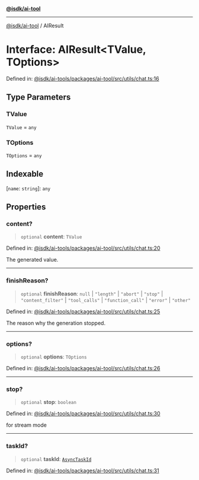 [**@isdk/ai-tool**](../README.md)

***

[@isdk/ai-tool](../globals.md) / AIResult

# Interface: AIResult\<TValue, TOptions\>

Defined in: [@isdk/ai-tools/packages/ai-tool/src/utils/chat.ts:16](https://github.com/isdk/ai-tool.js/blob/e883e341c67e937e7d3a3e95e8bc56844896f5a3/src/utils/chat.ts#L16)

## Type Parameters

### TValue

`TValue` = `any`

### TOptions

`TOptions` = `any`

## Indexable

\[`name`: `string`\]: `any`

## Properties

### content?

> `optional` **content**: `TValue`

Defined in: [@isdk/ai-tools/packages/ai-tool/src/utils/chat.ts:20](https://github.com/isdk/ai-tool.js/blob/e883e341c67e937e7d3a3e95e8bc56844896f5a3/src/utils/chat.ts#L20)

The generated value.

***

### finishReason?

> `optional` **finishReason**: `null` \| `"length"` \| `"abort"` \| `"stop"` \| `"content_filter"` \| `"tool_calls"` \| `"function_call"` \| `"error"` \| `"other"`

Defined in: [@isdk/ai-tools/packages/ai-tool/src/utils/chat.ts:25](https://github.com/isdk/ai-tool.js/blob/e883e341c67e937e7d3a3e95e8bc56844896f5a3/src/utils/chat.ts#L25)

The reason why the generation stopped.

***

### options?

> `optional` **options**: `TOptions`

Defined in: [@isdk/ai-tools/packages/ai-tool/src/utils/chat.ts:26](https://github.com/isdk/ai-tool.js/blob/e883e341c67e937e7d3a3e95e8bc56844896f5a3/src/utils/chat.ts#L26)

***

### stop?

> `optional` **stop**: `boolean`

Defined in: [@isdk/ai-tools/packages/ai-tool/src/utils/chat.ts:30](https://github.com/isdk/ai-tool.js/blob/e883e341c67e937e7d3a3e95e8bc56844896f5a3/src/utils/chat.ts#L30)

for stream mode

***

### taskId?

> `optional` **taskId**: [`AsyncTaskId`](../type-aliases/AsyncTaskId.md)

Defined in: [@isdk/ai-tools/packages/ai-tool/src/utils/chat.ts:31](https://github.com/isdk/ai-tool.js/blob/e883e341c67e937e7d3a3e95e8bc56844896f5a3/src/utils/chat.ts#L31)
